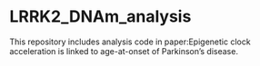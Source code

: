 # LRRK2_DNAm_analysis
This repository includes analysis code in paper:Epigenetic clock acceleration is linked to age-at-onset of Parkinson’s disease.

